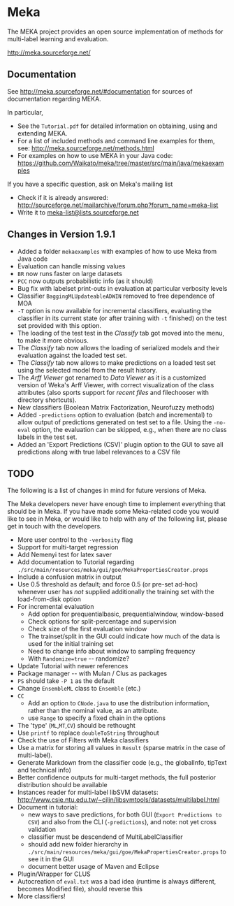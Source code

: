 # Meka

The MEKA project provides an open source implementation of methods for multi-label learning and evaluation.

http://meka.sourceforge.net/

## Documentation

See http://meka.sourceforge.net/#documentation for sources of documentation regarding MEKA.

In particular, 

* See the `Tutorial.pdf` for detailed information on obtaining, using and extending MEKA.
* For a list of included methods and command line examples for them, see: http://meka.sourceforge.net/methods.html
* For examples on how to use MEKA in your Java code: https://github.com/Waikato/meka/tree/master/src/main/java/mekaexamples

If you have a specific question, ask on Meka's mailing list

* Check if it is already answered: http://sourceforge.net/mailarchive/forum.php?forum_name=meka-list
* Write it to meka-list@lists.sourceforge.net

## Changes in Version 1.9.1

* Added a folder `mekaexamples` with examples of how to use Meka from Java code
* Evaluation can handle missing values
* `BR` now runs faster on large datasets
* `PCC` now outputs probabilistic info (as it should)
* Bug fix with labelset print-outs in evaluation at particular verbosity levels
* Classifier `BaggingMLUpdateableADWIN` removed to free dependence of MOA
* `-T` option is now available for incremental classifiers, evaluating the
  classifier in its current state (or after training with `-t` finished) on
  the test set provided with this option.
* The loading of the test test in the *Classify* tab got moved into the menu,
  to make it more obvious.
* The *Classify* tab now allows the loading of serialized models and their
  evaluation against the loaded test set.
* The *Classify* tab now allows to make predictions on a loaded test set
  using the selected model from the result history.
* The *Arff Viewer* got renamed to *Data Viewer* as it is a customized version
  of Weka's Arff Viewer, with correct visualization of the class attributes
  (also sports support for *recent files* and filechooser with directory
  shortcuts).
* New classifiers (Boolean Matrix Factorization, Neurofuzzy methods)
* Added `-predictions` option to evaluation (batch and incremental) to 
  allow output of predictions generated on test set to a file. Using the
  `-no-eval` option, the evaluation can be skipped, e.g., when there are no
  class labels in the test set.
* Added an 'Export Predictions (CSV)' plugin option to the GUI to save
  all predictions along with true label relevances to a CSV file 

## TODO

The following is a list of changes in mind for future versions of Meka. 

The Meka developers never have enough time to implement everything that should be in Meka. If you have made some Meka-related code you would like to see in Meka, or would like to help with any of the following list, please get in touch with the developers. 

* More user control to the `-verbosity` flag
* Support for multi-target regression
* Add Nemenyi test for latex saver
* Add documentation to Tutorial regarding `./src/main/resources/meka/gui/goe/MekaPropertiesCreator.props`
* Include a confusion matrix in output
* Use 0.5 threshold as default; and force 0.5 (or pre-set ad-hoc) whenever user has *not* supplied additionally the training set with the load-from-disk option
* For incremental evaluation
	* Add option for prequentialbasic, prequentialwindow, window-based
	* Check options for split-percentage and supervision
	* Check size of the first evaluation window 
	* The trainset/split in the GUI could indicate how much of the data is used for the initial training set
	* Need to change info about window to sampling frequency
	* With `Randomize=true` -- randomize?
* Update Tutorial with newer references
* Package manager -- with Mulan / Clus as packages
* `PS` should take `-P 1` as the default
* Change `EnsembleML` class to `Ensemble` (etc.)
* `CC`
	* Add an option to `CNode.java` to use the distribution information, rather than the nominal value, as an attribute.
	* use `Range` to specify a fixed chain in the options
* The 'type' (`ML`,`MT`,`CV`) should be rethought
* Use `printf` to replace `doubleToString` throughout
* Check the use of Filters with Meka classifiers
* Use a matrix for storing all values in `Result` (sparse matrix in the case of multi-label).
* Generate Markdown from the classifier code (e.g., the globalInfo, tipText and technical info)
* Better confidence outputs for multi-target methods, the full posterior distribution should be available
* Instances reader for multi-label libSVM datasets: http://www.csie.ntu.edu.tw/~cjlin/libsvmtools/datasets/multilabel.html
* Document in tutorial: 
	- new ways to save predictions, for both GUI (`Export Predictions to CSV`) and also from the CLI (`-predictions`), and note: not yet cross validation
	- classifier must be descendend of MultiLabelClassifier
	- should add new folder hierarchy in `./src/main/resources/meka/gui/goe/MekaPropertiesCreator.props` to see it in the GUI
	- document better usage of Maven and Eclipse
* Plugin/Wrapper for CLUS
* Autocreation of `eval.txt` was a bad idea (runtime is always different, becomes Modified file), should reverse this
* More classifiers!

